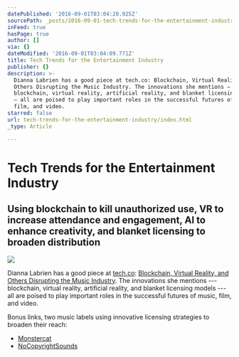 ```yaml
---
datePublished: '2016-09-01T03:04:20.925Z'
sourcePath: _posts/2016-09-01-tech-trends-for-the-entertainment-industry.md
inFeed: true
hasPage: true
author: []
via: {}
dateModified: '2016-09-01T03:04:09.771Z'
title: Tech Trends for the Entertainment Industry
publisher: {}
description: >-
  Dianna Labrien has a good piece at tech.co: Blockchain, Virtual Reality, and
  Others Disrupting the Music Industry. The innovations she mentions —
  blockchain, virtual reality, artificial reality, and blanket licensing models
  — all are poised to play important roles in the successful futures of music,
  film, and video.
starred: false
url: tech-trends-for-the-entertainment-industry/index.html
_type: Article

---
```

# Tech Trends for the Entertainment Industry

## Using blockchain to kill unauthorized use, VR to increase attendance and engagement, AI to enhance creativity, and blanket licensing to broaden distribution
![](https://the-grid-user-content.s3-us-west-2.amazonaws.com/1589386d-d706-4cf1-91b8-f194a7949ca9.jpg)

Dianna Labrien has a good piece at [tech.co][0]: [Blockchain, Virtual Reality, and Others Disrupting the Music Industry][1]. The innovations she mentions --- blockchain, virtual reality, artificial reality, and blanket licensing models --- all are poised to play important roles in the successful futures of music, film, and video.

Bonus links, two music labels using innovative licensing strategies to broaden their reach:

* [Monstercat][2]
* [NoCopyrightSounds][3]

[0]: http://tech.co/ "tech.co"
[1]: http://tech.co/how-technology-is-disrupting-the-music-industry-2016-08 "Blockchain, Virtual Reality, and Others Disrupting the Music Industry"
[2]: https://connect.monstercat.com/ "Monstercat licensing optons"
[3]: http://nocopyrightsounds.co.uk/info/ "NoCopyrightSounds"
